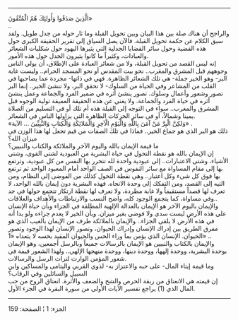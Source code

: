 ------------------------------------------------------------------------

الَّذِينَ صَدَقُوا وَأُولئِكَ هُمُ الْمُتَّقُونَ»  
..  
والراجح أن هناك صلة بين هذا البيان وبين تحويل القبلة وما ثار حوله من جدل
طويل. ولقد سبق الكلام عن حكمة تحويل القبلة. فالآن يصل السياق إلى تقرير
الحقيقة الكبرى حول هذه القضية وحول سائر القضايا الجدلية التي يثيرها
اليهود حول شكليات الشعائر والعبادات، وكثيراً ما كانوا يثيرون الجدل حول
هذه الأمور.  
إنه ليس القصد من تحويل القبلة، ولا من شعائر العبادة على الإطلاق، أن يولي
الناس وجوههم قبل المشرق والمغرب.. نحو بيت المقدس أو نحو المسجد الحرام..
وليست غاية البر- وهو الخير جملة- هي تلك الشعائر الظاهرة. فهي في ذاتها-
مجردة عما يصاحبها في القلب من المشاعر وفي الحياة من السلوك- لا تحقق
البر، ولا تنشئ الخير.. إنما البر تصور وشعور وأعمال وسلوك. تصور ينشئ أثره
في ضمير الفرد والجماعة وعمل ينشئ أثره في حياة الفرد والجماعة. ولا يغني
عن هذه الحقيقة العميقة تولية الوجوه قبل المشرق والمغرب.. سواء في التوجه
إلى القبلة هذه أم تلك أو في التسليم من الصلاة يمينا وشمالاً، أو في سائر
الحركات الظاهرة التي يزاولها الناس في الشعائر.  
«وَلكِنَّ الْبِرَّ مَنْ آمَنَ بِاللَّهِ وَالْيَوْمِ الْآخِرِ وَالْمَلائِكَةِ وَالْكِتابِ وَالنَّبِيِّينَ ...
الآية» .  
ذلك هو البر الذي هو جماع الخير.. فماذا في تلك الصفات من قيم تجعل لها هذا
الوزن في ميزان الله؟  
ما قيمة الإيمان بالله واليوم الآخر والملائكة والكتاب والنبيين؟  
إن الإيمان بالله هو نقطة التحول في حياة البشرية من العبودية لشتى القوى،
وشتى الأشياء، وشتى الاعتبارات.. إلى عبودية واحدة لله تتحرر بها النفس من
كل عبودية، وترتفع بها إلى مقام المساواة مع سائر النفوس في الصف الواحد
أمام المعبود الواحد ثم ترتفع بها فوق كل شيء وكل اعتبار.. وهي نقطة التحول
كذلك من الفوضى إلى النظام، ومن التيه إلى القصد، ومن التفكك إلى وحدة
الاتجاه. فهذه البشرية دون إيمان بالله الواحد، لا تعرف لها قصداً مستقيماً
ولا غاية مطردة، ولا تعرف لها نقطة ارتكاز تتجمع حولها في جد وفي مساواة،
كما يتجمع الوجود كله، واضح النسب والارتباطات والأهداف والعلاقات..  
والإيمان باليوم الآخر هو الإيمان بالعدالة الإلهية المطلقة في الجزاء وبأن
حياة الإنسان على هذه الأرض ليست سدى ولا فوضى بغير ميزان. وبأن الخير لا
يعدم جزاءه ولو بدا أنه في هذه الأرض لا يلقى الجزاء.. والإيمان بالملائكة
طرف من الإيمان بالغيب الذي هو مفرق الطريق بين إدراك الإنسان وإدراك
الحيوان، وتصور الإنسان لهذا الوجود وتصور الحيوان. الإنسان الذي يؤمن بما
وراء الحس والحيوان المقيد بحسه لا يتعداه «1» ..  
والإيمان بالكتاب والنبيين هو الإيمان بالرسالات جميعاً وبالرسل أجمعين، وهو
الإيمان بوحدة البشرية، ووحدة إلهها، ووحدة دينها، ووحدة منهجها الإلهي..
ولهذا الشعور قيمة في شعور المؤمن الوارث لتراث الرسل والرسالات.  
وما قيمة إيتاء المال- على حبه والاعتزاز به- لذوي القربي واليتامى
والمساكين وابن السبيل والسائلين وفي الرقاب؟  
إن قيمته هي الانعتاق من ربقة الحرص والشح والضعف والأثرة. انعتاق الروح من
حب المال الذي (1) يراجع تفسير الآيات الأولى من سورة البقرة في الجزء
الأول.

------------------------------------------------------------------------

الجزء: 1 ¦ الصفحة: 159
